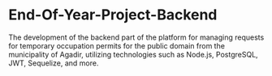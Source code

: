 # End-Of-Year-Project-Backend
The development of the backend part of the platform for managing requests for temporary occupation permits for the public domain from the municipality of Agadir, utilizing technologies such as Node.js, PostgreSQL, JWT, Sequelize, and more.

